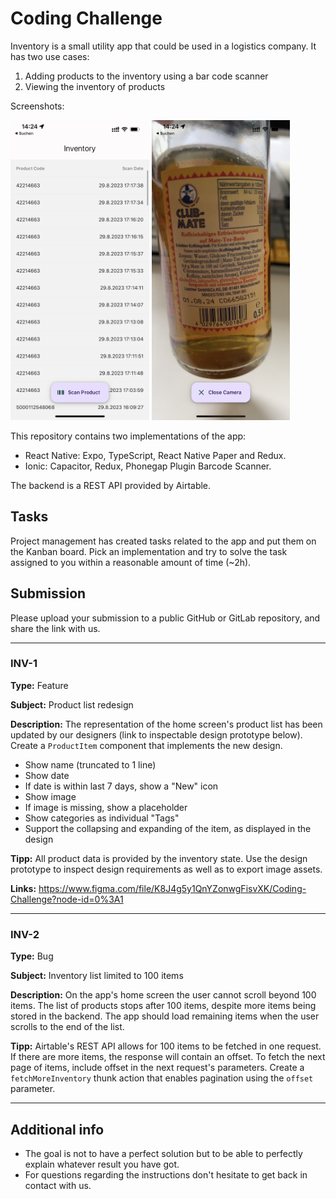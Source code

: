 # Coding Challenge

Inventory is a small utility app that could be used in a logistics company. It has two use cases:

1. Adding products to the inventory using a bar code scanner 
2. Viewing the inventory of products  

Screenshots: 

<img src="./HomeScreen.jpg" height=480>
<img src="./CameraScreen.jpg" height=480>


This repository contains two implementations of the app: 

* React Native: Expo, TypeScript, React Native Paper and Redux. 
* Ionic: Capacitor, Redux, Phonegap Plugin Barcode Scanner.

The backend is a REST API provided by Airtable.


## Tasks

Project management has created tasks related to the app and put them on the Kanban board. Pick an implementation and try to solve the task assigned to you  within a reasonable amount of time (~2h).

## Submission

Please upload your submission to a public GitHub or GitLab repository, and share the link with us.

---

### INV-1

**Type:** Feature

**Subject:** Product list redesign 

**Description:** The representation of the home screen's product list has been updated by our designers (link to inspectable design prototype below). Create a `ProductItem` component that implements the new design. 

- Show name (truncated to 1 line)
- Show date
- If date is within last 7 days, show a "New" icon 
- Show image
- If image is missing, show a placeholder
- Show categories as individual "Tags" 
- Support the collapsing and expanding of the item, as displayed in the design

**Tipp:** 
All product data is provided by the inventory state. Use the design prototype to inspect design requirements as well as to export image assets.

**Links:** 
https://www.figma.com/file/K8J4g5y1QnYZonwgFisvXK/Coding-Challenge?node-id=0%3A1

---

### INV-2

**Type:** Bug

**Subject:** Inventory list limited to 100 items

**Description:** On the app's home screen the user cannot scroll beyond 100 items. The list of products stops after 100 items, despite more items being stored in the backend. The app should load remaining items when the user scrolls to the end of the list.

**Tipp:** 
Airtable's REST API allows for 100 items to be fetched in one request. If there are more items, the response will contain an offset. To fetch the next page of items, include offset in the next request's parameters. Create a `fetchMoreInventory` thunk action that enables pagination using the `offset` parameter.


---

## Additional info

- The goal is not to have a perfect solution but to be able to perfectly explain whatever result you have got.
- For questions regarding the instructions don't hesitate to get back in contact with us.
